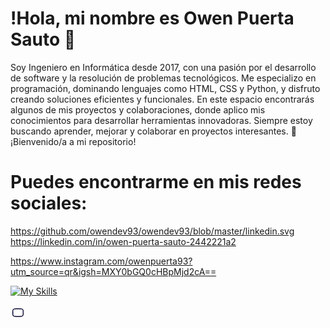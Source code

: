 # !Hola, mi nombre es Owen Puerta Sauto 👋

Soy Ingeniero en Informática desde 2017, con una pasión por el desarrollo de software y la resolución de problemas tecnológicos. Me especializo en programación, dominando lenguajes como HTML, CSS y Python, y disfruto creando soluciones eficientes y funcionales. En este espacio encontrarás algunos de mis proyectos y colaboraciones, donde aplico mis conocimientos para desarrollar herramientas innovadoras. Siempre estoy buscando aprender, mejorar y colaborar en proyectos interesantes. 🚀 ¡Bienvenido/a a mi repositorio!

# Puedes encontrarme en mis redes sociales:
https://github.com/owendev93/owendev93/blob/master/linkedin.svg
https://linkedin.com/in/owen-puerta-sauto-2442221a2

https://www.instagram.com/owenpuerta93?utm_source=qr&igsh=MXY0bGQ0cHBpMjd2cA==

[![My Skills](https://skillicons.dev/icons?i=js,html,css,wasm)](https://skillicons.dev)

 <svg viewBox="0 0 24 24" xmlns="http://www.w3.org/2000/svg" width="24" height="24" fill="none"><style>@keyframes youtube{0%{transform:translateZ(-10px) translateX(-10px);opacity:0}30%,50%,80%{transform:translateZ(0) translateX(0);opacity:1}to{transform:translateZ(10px) translateX(10px);opacity:0}}</style><path fill="#265BFF" fill-rule="evenodd" d="M13.246 11.693a.645.645 0 010 1.054l-2.23 1.574A.645.645 0 0110 13.794v-3.148c0-.523.59-.828 1.017-.527l2.229 1.574z" clip-rule="evenodd" style="animation:youtube 2s cubic-bezier(.25,.46,.45,.94) infinite both"/><path fill="#0A0A30" fill-rule="evenodd" d="M16.613 6.666a41.132 41.132 0 00-9.226 0l-1.155.13c-1.052.119-1.847 1.022-1.847 2.096v6.216c0 1.074.795 1.977 1.847 2.096l1.155.13c3.066.346 6.16.346 9.226 0l1.155-.13c1.052-.119 1.847-1.022 1.847-2.096V8.892c0-1.074-.795-1.977-1.847-2.096l-1.155-.13zM7.234 5.268a42.495 42.495 0 019.531 0l1.156.13C19.674 5.596 21 7.101 21 8.892v6.216c0 1.79-1.326 3.296-3.08 3.494l-1.155.13a42.484 42.484 0 01-9.53 0l-1.156-.13C4.326 18.404 3 16.899 3 15.108V8.892c0-1.79 1.326-3.296 3.08-3.494l1.154-.13z" clip-rule="evenodd"/></svg>
